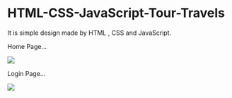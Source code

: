# HTML-CSS-JavaScript-Tour-Travels

It is simple design made by HTML , CSS and JavaScript.

Home Page...

<img src="Home.png">

Login Page...

<img src="Login.png">
